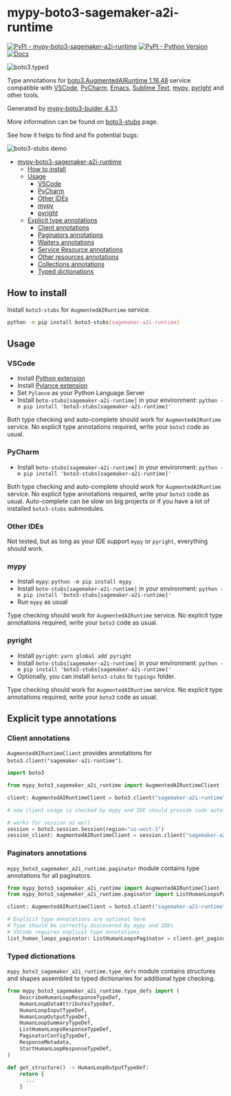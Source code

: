 # mypy-boto3-sagemaker-a2i-runtime

[![PyPI - mypy-boto3-sagemaker-a2i-runtime](https://img.shields.io/pypi/v/mypy-boto3-sagemaker-a2i-runtime.svg?color=blue)](https://pypi.org/project/mypy-boto3-sagemaker-a2i-runtime)
[![PyPI - Python Version](https://img.shields.io/pypi/pyversions/mypy-boto3-sagemaker-a2i-runtime.svg?color=blue)](https://pypi.org/project/mypy-boto3-sagemaker-a2i-runtime)
[![Docs](https://img.shields.io/readthedocs/mypy-boto3-builder.svg?color=blue)](https://mypy-boto3-builder.readthedocs.io/)

![boto3.typed](https://github.com/vemel/mypy_boto3_builder/raw/master/logo.png)

Type annotations for
[boto3.AugmentedAIRuntime 1.16.48](https://boto3.amazonaws.com/v1/documentation/api/1.16.48/reference/services/sagemaker-a2i-runtime.html#AugmentedAIRuntime) service
compatible with
[VSCode](https://code.visualstudio.com/),
[PyCharm](https://www.jetbrains.com/pycharm/),
[Emacs](https://www.gnu.org/software/emacs/),
[Sublime Text](https://www.sublimetext.com/),
[mypy](https://github.com/python/mypy),
[pyright](https://github.com/microsoft/pyright)
and other tools.

Generated by [mypy-boto3-buider 4.3.1](https://github.com/vemel/mypy_boto3_builder).

More information can be found on [boto3-stubs](https://pypi.org/project/boto3-stubs/) page.

See how it helps to find and fix potential bugs:

![boto3-stubs demo](https://github.com/vemel/mypy_boto3_builder/raw/master/demo.gif)

- [mypy-boto3-sagemaker-a2i-runtime](#mypy-boto3-sagemaker-a2i-runtime)
  - [How to install](#how-to-install)
  - [Usage](#usage)
    - [VSCode](#vscode)
    - [PyCharm](#pycharm)
    - [Other IDEs](#other-ides)
    - [mypy](#mypy)
    - [pyright](#pyright)
  - [Explicit type annotations](#explicit-type-annotations)
    - [Client annotations](#client-annotations)
    - [Paginators annotations](#paginators-annotations)
    - [Waiters annotations](#waiters-annotations)
    - [Service Resource annotations](#service-resource-annotations)
    - [Other resources annotations](#other-resources-annotations)
    - [Collections annotations](#collections-annotations)
    - [Typed dictionations](#typed-dictionations)

## How to install

Install `boto3-stubs` for `AugmentedAIRuntime` service.

```bash
python -m pip install boto3-stubs[sagemaker-a2i-runtime]
```

## Usage

### VSCode

- Install [Python extension](https://marketplace.visualstudio.com/items?itemName=ms-python.python)
- Install [Pylance extension](https://marketplace.visualstudio.com/items?itemName=ms-python.vscode-pylance)
- Set `Pylance` as your Python Language Server
- Install `boto-stubs[sagemaker-a2i-runtime]` in your environment: `python -m pip install 'boto3-stubs[sagemaker-a2i-runtime]'`

Both type checking and auto-complete should work for `AugmentedAIRuntime` service.
No explicit type annotations required, write your `boto3` code as usual.

### PyCharm

- Install `boto-stubs[sagemaker-a2i-runtime]` in your environment: `python -m pip install 'boto3-stubs[sagemaker-a2i-runtime]'`

Both type checking and auto-complete should work for `AugmentedAIRuntime` service.
No explicit type annotations required, write your `boto3` code as usual.
Auto-complete can be slow on big projects or if you have a lot of installed `boto3-stubs` submodules.

### Other IDEs

Not tested, but as long as your IDE support `mypy` or `pyright`, everything should work.

### mypy

- Install `mypy`: `python -m pip install mypy`
- Install `boto-stubs[sagemaker-a2i-runtime]` in your environment: `python -m pip install 'boto3-stubs[sagemaker-a2i-runtime]'`
- Run `mypy` as usual

Type checking should work for `AugmentedAIRuntime` service.
No explicit type annotations required, write your `boto3` code as usual.

### pyright

- Install `pyright`: `yarn global add pyright`
- Install `boto-stubs[sagemaker-a2i-runtime]` in your environment: `python -m pip install 'boto3-stubs[sagemaker-a2i-runtime]'`
- Optionally, you can install `boto3-stubs` to `typings` folder.

Type checking should work for `AugmentedAIRuntime` service.
No explicit type annotations required, write your `boto3` code as usual.

## Explicit type annotations

### Client annotations

`AugmentedAIRuntimeClient` provides annotations for `boto3.client("sagemaker-a2i-runtime")`.

```python
import boto3

from mypy_boto3_sagemaker_a2i_runtime import AugmentedAIRuntimeClient

client: AugmentedAIRuntimeClient = boto3.client("sagemaker-a2i-runtime")

# now client usage is checked by mypy and IDE should provide code auto-complete

# works for session as well
session = boto3.session.Session(region="us-west-1")
session_client: AugmentedAIRuntimeClient = session.client("sagemaker-a2i-runtime")
```

### Paginators annotations

`mypy_boto3_sagemaker_a2i_runtime.paginator` module contains type annotations for all paginators.

```python
from mypy_boto3_sagemaker_a2i_runtime import AugmentedAIRuntimeClient
from mypy_boto3_sagemaker_a2i_runtime.paginator import ListHumanLoopsPaginator

client: AugmentedAIRuntimeClient = boto3.client("sagemaker-a2i-runtime")

# Explicit type annotations are optional here
# Type should be correctly discovered by mypy and IDEs
# VSCode requires explicit type annotations
list_human_loops_paginator: ListHumanLoopsPaginator = client.get_paginator("list_human_loops")
```







### Typed dictionations

`mypy_boto3_sagemaker_a2i_runtime.type_defs` module contains structures and shapes assembled
to typed dictionaries for additional type checking.

```python
from mypy_boto3_sagemaker_a2i_runtime.type_defs import (
    DescribeHumanLoopResponseTypeDef,
    HumanLoopDataAttributesTypeDef,
    HumanLoopInputTypeDef,
    HumanLoopOutputTypeDef,
    HumanLoopSummaryTypeDef,
    ListHumanLoopsResponseTypeDef,
    PaginatorConfigTypeDef,
    ResponseMetadata,
    StartHumanLoopResponseTypeDef,
)

def get_structure() -> HumanLoopOutputTypeDef:
    return {
      ...
    }
```
